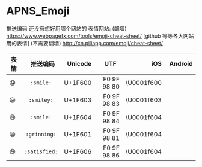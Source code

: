 # APNS_Emoji

推送编码 还没有想好用哪个网站的
表情网站:
(翻墙) https://www.webpagefx.com/tools/emoji-cheat-sheet/  [github 等等各大网站用的表情]
(不需要翻墙) http://cn.piliapp.com/emoji/cheat-sheet/


|  表情  |     推送编码    | Unicode  |      UTF     |   iOS        |  Android     | 
|--------|:-------------:|---------:|-------------:|-------------:|-------------:|
|  😀  |    `:smile:`    |  U+1F600  |  F0 9F 98 80 |  \U0001f600  |              |
|  😃  |    `:smiley:`   |  U+1F603  |  F0 9F 98 83 |  \U0001f603  |              |           
|  😄  |     `:smile:`   |  U+1F604  |  F0 9F 98 84 |  \U0001f604  |              |
|  😁  |   `:grinning:`  |  U+1F601  |  F0 9F 98 81 |  \U0001f604  |              |
|  😆  |  `:satisfied:`  |  U+1F606  |  F0 9F 98 86 |  \U0001f604  |              |








